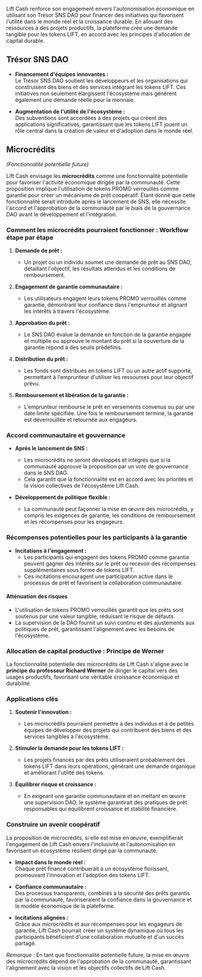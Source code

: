 
Lift Cash renforce son engagement envers l'autonomisation économique en utilisant son Trésor SNS DAO pour financer des initiatives qui favorisent l'utilité dans le monde réel et la croissance durable. En allouant des ressources à des projets productifs, la plateforme crée une demande tangible pour les tokens LIFT, en accord avec les principes d'allocation de capital durable.

## Trésor SNS DAO
- **Financement d'équipes innovantes :**  
  Le Trésor SNS DAO soutient les développeurs et les organisations qui construisent des biens et des services intégrant les tokens LIFT. Ces initiatives non seulement élargissent l'écosystème mais génèrent également une demande réelle pour la monnaie.

- **Augmentation de l'utilité de l'écosystème :**  
  Des subventions sont accordées à des projets qui créent des applications significatives, garantissant que les tokens LIFT jouent un rôle central dans la création de valeur et d'adoption dans le monde réel.

## Microcrédits
*(Fonctionnalité potentielle future)*

Lift Cash envisage les **microcrédits** comme une fonctionnalité potentielle pour favoriser l'activité économique dirigée par la communauté. Cette proposition implique l'utilisation de tokens PROMO verrouillés comme garantie pour créer un mécanisme de prêt coopératif. Étant donné que cette fonctionnalité serait introduite après le lancement de SNS, elle nécessite l'accord et l'approbation de la communauté par le biais de la gouvernance DAO avant le développement et l'intégration.

### Comment les microcrédits pourraient fonctionner : Workflow étape par étape
1. **Demande de prêt :**  
   - Un projet ou un individu soumet une demande de prêt au SNS DAO, détaillant l'objectif, les résultats attendus et les conditions de remboursement.

2. **Engagement de garantie communautaire :**  
   - Les utilisateurs engagent leurs tokens PROMO verrouillés comme garantie, démontrant leur confiance dans l'emprunteur et alignant les intérêts à travers l'écosystème.

3. **Approbation du prêt :**  
   - Le SNS DAO évalue la demande en fonction de la garantie engagée et multiplie ou approuve le montant du prêt si la couverture de la garantie répond à des seuils prédéfinis.

4. **Distribution du prêt :**  
   - Les fonds sont distribués en tokens LIFT ou un autre actif supporté, permettant à l'emprunteur d'utiliser les ressources pour leur objectif prévu.

5. **Remboursement et libération de la garantie :**  
   - L'emprunteur rembourse le prêt en versements convenus ou par une date limite spécifiée. Une fois le remboursement terminé, la garantie est déverrouillée et retournée aux engageurs.

### Accord communautaire et gouvernance
- **Après le lancement de SNS :**  
  - Les microcrédits ne seront développés et intégrés que si la communauté approuve la proposition par un vote de gouvernance dans le SNS DAO.
  - Cela garantit que la fonctionnalité est en accord avec les priorités et la vision collectives de l'écosystème Lift Cash.

- **Développement de politique flexible :**  
  - La communauté peut façonner la mise en œuvre des microcrédits, y compris les exigences de garantie, les conditions de remboursement et les récompenses pour les engageurs.

### Récompenses potentielles pour les participants à la garantie
- **Incitations à l'engagement :**  
  - Les participants qui engagent des tokens PROMO comme garantie peuvent gagner des intérêts sur le prêt ou recevoir des récompenses supplémentaires sous forme de tokens LIFT.
  - Ces incitations encouragent une participation active dans le processus de prêt et favorisent la collaboration communautaire.

#### **Atténuation des risques**
- L'utilisation de tokens PROMO verrouillés garantit que les prêts sont soutenus par une valeur tangible, réduisant le risque de défauts.
- La supervision de la DAO fournit un suivi continu et des ajustements aux politiques de prêt, garantissant l'alignement avec les besoins de l'écosystème.

### Allocation de capital productive : Principe de Werner
La fonctionnalité potentielle des microcrédits de Lift Cash s'aligne avec le **principe du professeur Richard Werner** de diriger le capital vers des usages productifs, favorisant une véritable croissance économique et durabilité.

### **Applications clés**
1. **Soutenir l'innovation :**  
   - Les microcrédits pourraient permettre à des individus et à de petites équipes de développer des projets qui contribuent des biens et des services tangibles à l'écosystème.

2. **Stimuler la demande pour les tokens LIFT :**  
   - Les projets financés par des prêts utiliseraient probablement des tokens LIFT dans leurs opérations, générant une demande organique et améliorant l'utilité des tokens.

3. **Équilibrer risque et croissance :**  
   - En exigeant une garantie communautaire et en mettant en œuvre une supervision DAO, le système garantirait des pratiques de prêt responsables qui équilibrent croissance et stabilité financière.

### Construire un avenir coopératif
La proposition de microcrédits, si elle est mise en œuvre, exemplifierait l'engagement de Lift Cash envers l'inclusivité et l'autonomisation en favorisant un écosystème résilient dirigé par la communauté.

- **Impact dans le monde réel :**  
  Chaque prêt financé contribuerait à un écosystème florissant, promouvant l'innovation et l'adoption des tokens LIFT.

- **Confiance communautaire :**  
  Des processus transparents, combinés à la sécurité des prêts garantis par la communauté, favoriseraient la confiance dans la gouvernance et le modèle économique de la plateforme.

- **Incitations alignées :**  
  Grâce aux microcrédits et aux récompenses pour les engageurs de garantie, Lift Cash pourrait créer un système dynamique où tous les participants bénéficient d'une collaboration mutuelle et d'un succès partagé.

*Remarque :* En tant que fonctionnalité potentielle future, la mise en œuvre des microcrédits dépend de l'approbation de la communauté, garantissant l'alignement avec la vision et les objectifs collectifs de Lift Cash.
